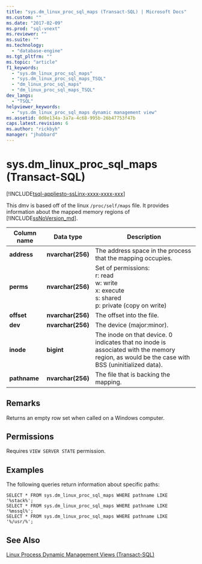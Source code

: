 ```yaml
---
title: "sys.dm_linux_proc_sql_maps (Transact-SQL) | Microsoft Docs"
ms.custom: ""
ms.date: "2017-02-09"
ms.prod: "sql-vnext"
ms.reviewer: ""
ms.suite: ""
ms.technology: 
  - "database-engine"
ms.tgt_pltfrm: ""
ms.topic: "article"
f1_keywords: 
  - "sys.dm_linux_proc_sql_maps"
  - "sys.dm_linux_proc_sql_maps_TSQL"
  - "dm_linux_proc_sql_maps"
  - "dm_linux_proc_sql_maps_TSQL"
dev_langs: 
  - "TSQL"
helpviewer_keywords: 
  - "sys.dm_linux_proc_sql_maps dynamic management view"
ms.assetid: 0d0e134a-3a7a-4c68-995b-26b47753f47b
caps.latest.revision: 6
ms.author: "rickbyh"
manager: "jhubbard"
---
```

# sys.dm_linux_proc_sql_maps (Transact-SQL)
[!INCLUDE[tsql-appliesto-ssLinx-xxxx-xxxx-xxx](../../../relational-databases/reference/system-dynamic-management-views/includes/tsql-appliesto-sslinx-xxxx-xxxx-xxx.md)]

This dmv is based off of the linux `/proc/self/maps` file. It provides information about the mapped memory regions of [!INCLUDE[ssNoVersion_md](../../../a9notintoc/includes/ssnoversion-md.md)].


|Column name |Data type |Description |  
|------------- |------------- |---------------- |  
|**address** |**nvarchar(256)** |The address space in the process that the mapping occupies. |
|**perms** |**nvarchar(256)** |Set of permissions: <br>r: read <br>w: write <br>x: execute <br>s: shared <br>p: private (copy on write) |
|**offset** |**nvarchar(256)** |The offset into the file. |
|**dev** |**nvarchar(256)** |The device (major:minor). |
|**inode** |**bigint** |The inode on that device. 0 indicates that no inode is associated with the memory region, as would be the case with BSS (uninitialized data). |
|**pathname** |**nvarchar(256)** |The file that is backing the mapping. |

## Remarks

Returns an empty row set when called on a Windows computer.

## Permissions 

Requires `VIEW SERVER STATE` permission.

## Examples  

The following queries return information about specific paths:       
```
SELECT * FROM sys.dm_linux_proc_sql_maps WHERE pathname LIKE '%stack%';
SELECT * FROM sys.dm_linux_proc_sql_maps WHERE pathname LIKE '%mssql%';
SELECT * FROM sys.dm_linux_proc_sql_maps WHERE pathname LIKE '%/usr/%';
```

## See Also  

[Linux Process Dynamic Management Views (Transact-SQL)](../../../relational-databases/reference/system-dynamic-management-views/linux-process-dynamic-management-views-transact-sql.md)   
